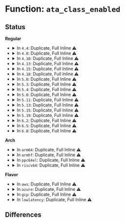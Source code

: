 # Function: <code>ata_class_enabled</code>

## Status
<b>Regular</b>
<ul>
<li>
<details>
<summary>In <code>4.4</code>: Duplicate, Full Inline ⚠️</summary>

**Collision:** Static Duplication

**Inline:** Full

**Transformation:** False

**Instances:**

```
In drivers/ata/libata-core.c (ffffffff815c7472)
Location: include/linux/libata.h:1514
Inline: True
Inline callers:
  - drivers/ata/libata-core.c:ata_dev_next
  - drivers/ata/libata-core.c:ata_dev_configure
  - drivers/ata/libata-core.c:ata_bus_probe
  - drivers/ata/libata-core.c:ata_dev_revalidate
  - drivers/ata/libata-core.c:ata_dev_revalidate
  - drivers/ata/libata-core.c:ata_do_set_mode
```
```
In drivers/ata/libata-scsi.c (ffffffff815d19ab)
Location: include/linux/libata.h:1514
Inline: True
Inline callers:
  - drivers/ata/libata-scsi.c:ata_scsi_find_dev
  - drivers/ata/libata-scsi.c:__ata_change_queue_depth
```
```
In drivers/ata/libata-eh.c (ffffffff815d5e5b)
Location: include/linux/libata.h:1514
Inline: True
Inline callers:
  - drivers/ata/libata-eh.c:ata_eh_link_autopsy
  - drivers/ata/libata-eh.c:ata_eh_reset
  - drivers/ata/libata-eh.c:ata_eh_recover
  - drivers/ata/libata-eh.c:ata_eh_recover
  - drivers/ata/libata-eh.c:ata_eh_recover
  - drivers/ata/libata-eh.c:ata_eh_recover
```
```
In drivers/ata/libata-pmp.c (ffffffff815dfd15)
Location: include/linux/libata.h:1514
Inline: True
Inline callers:
  - drivers/ata/libata-pmp.c:sata_pmp_eh_recover
  - drivers/ata/libata-pmp.c:sata_pmp_eh_recover
```
```
In drivers/ata/libata-acpi.c (ffffffff815e1bc4)
Location: include/linux/libata.h:1514
Inline: True
Inline callers:
  - drivers/ata/libata-acpi.c:ata_acpi_on_resume
  - drivers/ata/libata-acpi.c:ata_acpi_on_resume
```
</details>
</li>
<li>
<details>
<summary>In <code>4.8</code>: Duplicate, Full Inline ⚠️</summary>

**Collision:** Static Duplication

**Inline:** Full

**Transformation:** False

**Instances:**

```
In drivers/ata/libata-core.c (ffffffff816269ea)
Location: include/linux/libata.h:1490
Inline: True
Inline callers:
  - drivers/ata/libata-core.c:ata_dev_revalidate
  - drivers/ata/libata-core.c:ata_dev_revalidate
  - drivers/ata/libata-core.c:ata_do_set_mode
  - drivers/ata/libata-core.c:ata_bus_probe
  - drivers/ata/libata-core.c:ata_dev_configure
  - drivers/ata/libata-core.c:ata_dev_next
```
```
In drivers/ata/libata-scsi.c (ffffffff8162ae49)
Location: include/linux/libata.h:1490
Inline: True
Inline callers:
  - drivers/ata/libata-scsi.c:ata_scsi_find_dev
  - drivers/ata/libata-scsi.c:__ata_change_queue_depth
```
```
In drivers/ata/libata-eh.c (ffffffff816324a5)
Location: include/linux/libata.h:1490
Inline: True
Inline callers:
  - drivers/ata/libata-eh.c:ata_eh_recover
  - drivers/ata/libata-eh.c:ata_eh_recover
  - drivers/ata/libata-eh.c:ata_eh_recover
  - drivers/ata/libata-eh.c:ata_eh_recover
  - drivers/ata/libata-eh.c:ata_eh_reset
  - drivers/ata/libata-eh.c:ata_eh_link_autopsy
```
```
In drivers/ata/libata-pmp.c (ffffffff81639a28)
Location: include/linux/libata.h:1490
Inline: True
Inline callers:
  - drivers/ata/libata-pmp.c:sata_pmp_eh_recover
  - drivers/ata/libata-pmp.c:sata_pmp_eh_recover
```
```
In drivers/ata/libata-acpi.c (ffffffff8163b93c)
Location: include/linux/libata.h:1490
Inline: True
Inline callers:
  - drivers/ata/libata-acpi.c:ata_acpi_on_resume
  - drivers/ata/libata-acpi.c:ata_acpi_on_resume
```
</details>
</li>
<li>
<details>
<summary>In <code>4.10</code>: Duplicate, Full Inline ⚠️</summary>

**Collision:** Static Duplication

**Inline:** Full

**Transformation:** False

**Instances:**

```
In drivers/ata/libata-core.c (ffffffff8165764a)
Location: include/linux/libata.h:1496
Inline: True
Inline callers:
  - drivers/ata/libata-core.c:ata_dev_revalidate
  - drivers/ata/libata-core.c:ata_dev_revalidate
  - drivers/ata/libata-core.c:ata_do_set_mode
  - drivers/ata/libata-core.c:ata_bus_probe
  - drivers/ata/libata-core.c:ata_dev_configure
  - drivers/ata/libata-core.c:ata_dev_next
```
```
In drivers/ata/libata-scsi.c (ffffffff8165c0d9)
Location: include/linux/libata.h:1496
Inline: True
Inline callers:
  - drivers/ata/libata-scsi.c:ata_scsi_find_dev
  - drivers/ata/libata-scsi.c:__ata_change_queue_depth
```
```
In drivers/ata/libata-eh.c (ffffffff816635f5)
Location: include/linux/libata.h:1496
Inline: True
Inline callers:
  - drivers/ata/libata-eh.c:ata_eh_recover
  - drivers/ata/libata-eh.c:ata_eh_recover
  - drivers/ata/libata-eh.c:ata_eh_recover
  - drivers/ata/libata-eh.c:ata_eh_recover
  - drivers/ata/libata-eh.c:ata_eh_reset
  - drivers/ata/libata-eh.c:ata_eh_link_autopsy
```
```
In drivers/ata/libata-pmp.c (ffffffff8166aab8)
Location: include/linux/libata.h:1496
Inline: True
Inline callers:
  - drivers/ata/libata-pmp.c:sata_pmp_eh_recover
  - drivers/ata/libata-pmp.c:sata_pmp_eh_recover
```
```
In drivers/ata/libata-acpi.c (ffffffff8166c9bc)
Location: include/linux/libata.h:1496
Inline: True
Inline callers:
  - drivers/ata/libata-acpi.c:ata_acpi_on_resume
  - drivers/ata/libata-acpi.c:ata_acpi_on_resume
```
</details>
</li>
<li>
<details>
<summary>In <code>4.13</code>: Duplicate, Full Inline ⚠️</summary>

**Collision:** Static Duplication

**Inline:** Full

**Transformation:** False

**Instances:**

```
In drivers/ata/libata-core.c (ffffffff8166be5a)
Location: include/linux/libata.h:1499
Inline: True
Inline callers:
  - drivers/ata/libata-core.c:ata_dev_revalidate
  - drivers/ata/libata-core.c:ata_dev_revalidate
  - drivers/ata/libata-core.c:ata_do_set_mode
  - drivers/ata/libata-core.c:ata_bus_probe
  - drivers/ata/libata-core.c:ata_dev_configure
  - drivers/ata/libata-core.c:ata_dev_next
```
```
In drivers/ata/libata-scsi.c (ffffffff81671739)
Location: include/linux/libata.h:1499
Inline: True
Inline callers:
  - drivers/ata/libata-scsi.c:ata_scsi_find_dev
  - drivers/ata/libata-scsi.c:__ata_change_queue_depth
```
```
In drivers/ata/libata-eh.c (ffffffff81677df3)
Location: include/linux/libata.h:1499
Inline: True
Inline callers:
  - drivers/ata/libata-eh.c:ata_eh_recover
  - drivers/ata/libata-eh.c:ata_eh_recover
  - drivers/ata/libata-eh.c:ata_eh_recover
  - drivers/ata/libata-eh.c:ata_eh_recover
  - drivers/ata/libata-eh.c:ata_eh_reset
  - drivers/ata/libata-eh.c:ata_eh_link_autopsy
```
```
In drivers/ata/libata-pmp.c (ffffffff8167f0cb)
Location: include/linux/libata.h:1499
Inline: True
Inline callers:
  - drivers/ata/libata-pmp.c:sata_pmp_eh_recover
  - drivers/ata/libata-pmp.c:sata_pmp_eh_recover
```
```
In drivers/ata/libata-acpi.c (ffffffff81680fd9)
Location: include/linux/libata.h:1499
Inline: True
Inline callers:
  - drivers/ata/libata-acpi.c:ata_acpi_on_resume
  - drivers/ata/libata-acpi.c:ata_acpi_on_resume
```
</details>
</li>
<li>
<details>
<summary>In <code>4.15</code>: Duplicate, Full Inline ⚠️</summary>

**Collision:** Static Duplication

**Inline:** Full

**Transformation:** False

**Instances:**

```
In drivers/ata/libata-core.c (ffffffff816d54aa)
Location: include/linux/libata.h:1500
Inline: True
Inline callers:
  - drivers/ata/libata-core.c:ata_dev_revalidate
  - drivers/ata/libata-core.c:ata_dev_revalidate
  - drivers/ata/libata-core.c:ata_do_set_mode
  - drivers/ata/libata-core.c:ata_bus_probe
  - drivers/ata/libata-core.c:ata_dev_configure
  - drivers/ata/libata-core.c:ata_dev_next
```
```
In drivers/ata/libata-scsi.c (ffffffff816dad19)
Location: include/linux/libata.h:1500
Inline: True
Inline callers:
  - drivers/ata/libata-scsi.c:ata_scsi_find_dev
  - drivers/ata/libata-scsi.c:__ata_change_queue_depth
```
```
In drivers/ata/libata-eh.c (ffffffff816e1433)
Location: include/linux/libata.h:1500
Inline: True
Inline callers:
  - drivers/ata/libata-eh.c:ata_eh_recover
  - drivers/ata/libata-eh.c:ata_eh_recover
  - drivers/ata/libata-eh.c:ata_eh_recover
  - drivers/ata/libata-eh.c:ata_eh_recover
  - drivers/ata/libata-eh.c:ata_eh_reset
  - drivers/ata/libata-eh.c:ata_eh_link_autopsy
```
```
In drivers/ata/libata-pmp.c (ffffffff816e892b)
Location: include/linux/libata.h:1500
Inline: True
Inline callers:
  - drivers/ata/libata-pmp.c:sata_pmp_eh_recover
  - drivers/ata/libata-pmp.c:sata_pmp_eh_recover
```
```
In drivers/ata/libata-acpi.c (ffffffff816ea846)
Location: include/linux/libata.h:1500
Inline: True
Inline callers:
  - drivers/ata/libata-acpi.c:ata_acpi_on_resume
  - drivers/ata/libata-acpi.c:ata_acpi_on_resume
```
</details>
</li>
<li>
<details>
<summary>In <code>4.18</code>: Duplicate, Full Inline ⚠️</summary>

**Collision:** Static Duplication

**Inline:** Full

**Transformation:** False

**Instances:**

```
In drivers/ata/libata-core.c (ffffffff8171132b)
Location: include/linux/libata.h:1527
Inline: True
Inline callers:
  - drivers/ata/libata-core.c:ata_dev_revalidate
  - drivers/ata/libata-core.c:ata_dev_revalidate
  - drivers/ata/libata-core.c:ata_do_set_mode
  - drivers/ata/libata-core.c:ata_bus_probe
  - drivers/ata/libata-core.c:ata_dev_configure
  - drivers/ata/libata-core.c:ata_dev_next
```
```
In drivers/ata/libata-scsi.c (ffffffff81717209)
Location: include/linux/libata.h:1527
Inline: True
Inline callers:
  - drivers/ata/libata-scsi.c:ata_scsi_find_dev
  - drivers/ata/libata-scsi.c:__ata_change_queue_depth
```
```
In drivers/ata/libata-eh.c (ffffffff8171dd53)
Location: include/linux/libata.h:1527
Inline: True
Inline callers:
  - drivers/ata/libata-eh.c:ata_eh_recover
  - drivers/ata/libata-eh.c:ata_eh_recover
  - drivers/ata/libata-eh.c:ata_eh_recover
  - drivers/ata/libata-eh.c:ata_eh_recover
  - drivers/ata/libata-eh.c:ata_eh_reset
  - drivers/ata/libata-eh.c:ata_eh_link_autopsy
```
```
In drivers/ata/libata-pmp.c (ffffffff8172524c)
Location: include/linux/libata.h:1527
Inline: True
Inline callers:
  - drivers/ata/libata-pmp.c:sata_pmp_eh_recover
  - drivers/ata/libata-pmp.c:sata_pmp_eh_recover
```
```
In drivers/ata/libata-acpi.c (ffffffff81727193)
Location: include/linux/libata.h:1527
Inline: True
Inline callers:
  - drivers/ata/libata-acpi.c:ata_acpi_on_resume
  - drivers/ata/libata-acpi.c:ata_acpi_on_resume
```
</details>
</li>
<li>
<details>
<summary>In <code>5.0</code>: Duplicate, Full Inline ⚠️</summary>

**Collision:** Static Duplication

**Inline:** Full

**Transformation:** False

**Instances:**

```
In drivers/ata/libata-core.c (ffffffff817337db)
Location: include/linux/libata.h:1526
Inline: True
Inline callers:
  - drivers/ata/libata-core.c:ata_dev_revalidate
  - drivers/ata/libata-core.c:ata_dev_revalidate
  - drivers/ata/libata-core.c:ata_do_set_mode
  - drivers/ata/libata-core.c:ata_bus_probe
  - drivers/ata/libata-core.c:ata_dev_configure
  - drivers/ata/libata-core.c:ata_dev_next
```
```
In drivers/ata/libata-scsi.c (ffffffff81739859)
Location: include/linux/libata.h:1526
Inline: True
Inline callers:
  - drivers/ata/libata-scsi.c:ata_scsi_find_dev
  - drivers/ata/libata-scsi.c:__ata_change_queue_depth
```
```
In drivers/ata/libata-eh.c (ffffffff81740633)
Location: include/linux/libata.h:1526
Inline: True
Inline callers:
  - drivers/ata/libata-eh.c:ata_eh_recover
  - drivers/ata/libata-eh.c:ata_eh_recover
  - drivers/ata/libata-eh.c:ata_eh_recover
  - drivers/ata/libata-eh.c:ata_eh_recover
  - drivers/ata/libata-eh.c:ata_eh_reset
  - drivers/ata/libata-eh.c:ata_eh_link_autopsy
```
```
In drivers/ata/libata-pmp.c (ffffffff817479fc)
Location: include/linux/libata.h:1526
Inline: True
Inline callers:
  - drivers/ata/libata-pmp.c:sata_pmp_eh_recover
  - drivers/ata/libata-pmp.c:sata_pmp_eh_recover
```
```
In drivers/ata/libata-acpi.c (ffffffff81749973)
Location: include/linux/libata.h:1526
Inline: True
Inline callers:
  - drivers/ata/libata-acpi.c:ata_acpi_on_resume
  - drivers/ata/libata-acpi.c:ata_acpi_on_resume
```
</details>
</li>
<li>
<details>
<summary>In <code>5.3</code>: Duplicate, Full Inline ⚠️</summary>

**Collision:** Static Duplication

**Inline:** Full

**Transformation:** False

**Instances:**

```
In drivers/ata/libata-core.c (ffffffff8176f15b)
Location: include/linux/libata.h:1511
Inline: True
Inline callers:
  - drivers/ata/libata-core.c:ata_dev_revalidate
  - drivers/ata/libata-core.c:ata_dev_revalidate
  - drivers/ata/libata-core.c:ata_do_set_mode
  - drivers/ata/libata-core.c:ata_bus_probe
  - drivers/ata/libata-core.c:ata_dev_configure
  - drivers/ata/libata-core.c:ata_dev_next
```
```
In drivers/ata/libata-scsi.c (ffffffff81775859)
Location: include/linux/libata.h:1511
Inline: True
Inline callers:
  - drivers/ata/libata-scsi.c:ata_scsi_find_dev
```
```
In drivers/ata/libata-eh.c (ffffffff8177c465)
Location: include/linux/libata.h:1511
Inline: True
Inline callers:
  - drivers/ata/libata-eh.c:ata_eh_recover
  - drivers/ata/libata-eh.c:ata_eh_recover
  - drivers/ata/libata-eh.c:ata_eh_revalidate_and_attach
  - drivers/ata/libata-eh.c:ata_eh_revalidate_and_attach
  - drivers/ata/libata-eh.c:ata_eh_reset
  - drivers/ata/libata-eh.c:ata_eh_link_autopsy
```
```
In drivers/ata/libata-pmp.c (ffffffff817838de)
Location: include/linux/libata.h:1511
Inline: True
Inline callers:
  - drivers/ata/libata-pmp.c:sata_pmp_eh_recover
  - drivers/ata/libata-pmp.c:sata_pmp_eh_recover
```
```
In drivers/ata/libata-acpi.c (ffffffff817857e8)
Location: include/linux/libata.h:1511
Inline: True
Inline callers:
  - drivers/ata/libata-acpi.c:ata_acpi_on_resume
  - drivers/ata/libata-acpi.c:ata_acpi_on_resume
```
</details>
</li>
<li>
<details>
<summary>In <code>5.4</code>: Duplicate, Full Inline ⚠️</summary>

**Collision:** Static Duplication

**Inline:** Full

**Transformation:** False

**Instances:**

```
In drivers/ata/libata-core.c (ffffffff817931cb)
Location: include/linux/libata.h:1513
Inline: True
Inline callers:
  - drivers/ata/libata-core.c:ata_dev_revalidate
  - drivers/ata/libata-core.c:ata_dev_revalidate
  - drivers/ata/libata-core.c:ata_do_set_mode
  - drivers/ata/libata-core.c:ata_bus_probe
  - drivers/ata/libata-core.c:ata_dev_configure
  - drivers/ata/libata-core.c:ata_dev_next
```
```
In drivers/ata/libata-scsi.c (ffffffff817997c9)
Location: include/linux/libata.h:1513
Inline: True
Inline callers:
  - drivers/ata/libata-scsi.c:ata_scsi_find_dev
```
```
In drivers/ata/libata-eh.c (ffffffff8179ffe5)
Location: include/linux/libata.h:1513
Inline: True
Inline callers:
  - drivers/ata/libata-eh.c:ata_eh_recover
  - drivers/ata/libata-eh.c:ata_eh_recover
  - drivers/ata/libata-eh.c:ata_eh_recover
  - drivers/ata/libata-eh.c:ata_eh_recover
  - drivers/ata/libata-eh.c:ata_eh_reset
  - drivers/ata/libata-eh.c:ata_eh_link_autopsy
```
```
In drivers/ata/libata-pmp.c (ffffffff817a754e)
Location: include/linux/libata.h:1513
Inline: True
Inline callers:
  - drivers/ata/libata-pmp.c:sata_pmp_eh_recover
  - drivers/ata/libata-pmp.c:sata_pmp_eh_recover
```
```
In drivers/ata/libata-acpi.c (ffffffff817a9428)
Location: include/linux/libata.h:1513
Inline: True
Inline callers:
  - drivers/ata/libata-acpi.c:ata_acpi_on_resume
  - drivers/ata/libata-acpi.c:ata_acpi_on_resume
```
</details>
</li>
<li>
<details>
<summary>In <code>5.8</code>: Duplicate, Full Inline ⚠️</summary>

**Collision:** Static Duplication

**Inline:** Full

**Transformation:** False

**Instances:**

```
In drivers/ata/libata-core.c (ffffffff818538f3)
Location: include/linux/libata.h:1576
Inline: True
Inline callers:
  - drivers/ata/libata-core.c:ata_dev_xfermask
  - drivers/ata/libata-core.c:ata_dev_revalidate
  - drivers/ata/libata-core.c:ata_dev_revalidate
  - drivers/ata/libata-core.c:ata_bus_probe
  - drivers/ata/libata-core.c:ata_dev_configure
```
```
In drivers/ata/libata-scsi.c (ffffffff8185e8a9)
Location: include/linux/libata.h:1576
Inline: True
Inline callers:
  - drivers/ata/libata-scsi.c:ata_scsi_find_dev
```
```
In drivers/ata/libata-eh.c (ffffffff81864b1f)
Location: include/linux/libata.h:1576
Inline: True
Inline callers:
  - drivers/ata/libata-eh.c:ata_eh_recover
  - drivers/ata/libata-eh.c:ata_eh_revalidate_and_attach
  - drivers/ata/libata-eh.c:ata_eh_revalidate_and_attach
  - drivers/ata/libata-eh.c:ata_eh_reset
  - drivers/ata/libata-eh.c:ata_eh_link_autopsy
  - drivers/ata/libata-eh.c:ata_eh_unload
```
```
In drivers/ata/libata-sata.c (ffffffff818680a0)
Location: include/linux/libata.h:1576
Inline: True
```
```
In drivers/ata/libata-pmp.c (ffffffff8186cf55)
Location: include/linux/libata.h:1576
Inline: True
Inline callers:
  - drivers/ata/libata-pmp.c:sata_pmp_revalidate
  - drivers/ata/libata-pmp.c:sata_pmp_revalidate
```
```
In drivers/ata/libata-acpi.c (ffffffff8186ed28)
Location: include/linux/libata.h:1576
Inline: True
Inline callers:
  - drivers/ata/libata-acpi.c:ata_acpi_on_resume
  - drivers/ata/libata-acpi.c:ata_acpi_on_resume
```
</details>
</li>
<li>
<details>
<summary>In <code>5.11</code>: Duplicate, Full Inline ⚠️</summary>

**Collision:** Static Duplication

**Inline:** Full

**Transformation:** False

**Instances:**

```
In drivers/ata/libata-core.c (ffffffff81863bc3)
Location: include/linux/libata.h:1576
Inline: True
Inline callers:
  - drivers/ata/libata-core.c:ata_dev_xfermask
  - drivers/ata/libata-core.c:ata_dev_revalidate
  - drivers/ata/libata-core.c:ata_dev_revalidate
  - drivers/ata/libata-core.c:ata_bus_probe
  - drivers/ata/libata-core.c:ata_dev_configure
```
```
In drivers/ata/libata-scsi.c (ffffffff8186d8c9)
Location: include/linux/libata.h:1576
Inline: True
Inline callers:
  - drivers/ata/libata-scsi.c:ata_scsi_find_dev
```
```
In drivers/ata/libata-eh.c (ffffffff8187391f)
Location: include/linux/libata.h:1576
Inline: True
Inline callers:
  - drivers/ata/libata-eh.c:ata_eh_recover
  - drivers/ata/libata-eh.c:ata_eh_revalidate_and_attach
  - drivers/ata/libata-eh.c:ata_eh_revalidate_and_attach
  - drivers/ata/libata-eh.c:ata_eh_reset
  - drivers/ata/libata-eh.c:ata_eh_link_autopsy
  - drivers/ata/libata-eh.c:ata_eh_unload
```
```
In drivers/ata/libata-sata.c (ffffffff81876eb0)
Location: include/linux/libata.h:1576
Inline: True
```
```
In drivers/ata/libata-pmp.c (ffffffff8187bc25)
Location: include/linux/libata.h:1576
Inline: True
Inline callers:
  - drivers/ata/libata-pmp.c:sata_pmp_revalidate
  - drivers/ata/libata-pmp.c:sata_pmp_revalidate
```
```
In drivers/ata/libata-acpi.c (ffffffff8187d9f8)
Location: include/linux/libata.h:1576
Inline: True
Inline callers:
  - drivers/ata/libata-acpi.c:ata_acpi_on_resume
  - drivers/ata/libata-acpi.c:ata_acpi_on_resume
```
</details>
</li>
<li>
<details>
<summary>In <code>5.13</code>: Duplicate, Full Inline ⚠️</summary>

**Collision:** Static Duplication

**Inline:** Full

**Transformation:** False

**Instances:**

```
In drivers/ata/libata-core.c (ffffffff81846f54)
Location: include/linux/libata.h:1576
Inline: True
Inline callers:
  - drivers/ata/libata-core.c:ata_port_runtime_idle
  - drivers/ata/libata-core.c:ata_dev_xfermask
  - drivers/ata/libata-core.c:ata_dev_revalidate
  - drivers/ata/libata-core.c:ata_dev_revalidate
  - drivers/ata/libata-core.c:ata_bus_probe
  - drivers/ata/libata-core.c:ata_dev_configure
```
```
In drivers/ata/libata-scsi.c (ffffffff81850e0d)
Location: include/linux/libata.h:1576
Inline: True
Inline callers:
  - drivers/ata/libata-scsi.c:ata_scsi_queuecmd
  - drivers/ata/libata-scsi.c:ata_sas_scsi_ioctl
  - drivers/ata/libata-scsi.c:ata_scsi_unlock_native_capacity
  - drivers/ata/libata-scsi.c:ata_scsi_park_store
  - drivers/ata/libata-scsi.c:ata_scsi_park_show
```
```
In drivers/ata/libata-eh.c (ffffffff81856f94)
Location: include/linux/libata.h:1576
Inline: True
Inline callers:
  - drivers/ata/libata-eh.c:ata_do_eh
  - drivers/ata/libata-eh.c:ata_eh_recover
  - drivers/ata/libata-eh.c:ata_eh_revalidate_and_attach
  - drivers/ata/libata-eh.c:ata_eh_revalidate_and_attach
  - drivers/ata/libata-eh.c:ata_eh_reset
  - drivers/ata/libata-eh.c:ata_eh_link_autopsy
  - drivers/ata/libata-eh.c:ata_eh_detach_dev
  - drivers/ata/libata-eh.c:ata_scsi_port_error_handler
```
```
In drivers/ata/libata-sata.c (ffffffff818596ad)
Location: include/linux/libata.h:1576
Inline: True
```
```
In drivers/ata/libata-pmp.c (ffffffff8185e3e2)
Location: include/linux/libata.h:1576
Inline: True
Inline callers:
  - drivers/ata/libata-pmp.c:sata_pmp_eh_recover_pmp
  - drivers/ata/libata-pmp.c:sata_pmp_eh_recover_pmp
```
```
In drivers/ata/libata-acpi.c (ffffffff81860155)
Location: include/linux/libata.h:1576
Inline: True
Inline callers:
  - drivers/ata/libata-acpi.c:ata_acpi_on_resume
  - drivers/ata/libata-acpi.c:ata_acpi_on_resume
```
</details>
</li>
<li>
<details>
<summary>In <code>5.15</code>: Duplicate, Full Inline ⚠️</summary>

**Collision:** Static Duplication

**Inline:** Full

**Transformation:** False

**Instances:**

```
In drivers/ata/libata-core.c (ffffffff818d38f5)
Location: include/linux/libata.h:1585
Inline: True
Inline callers:
  - drivers/ata/libata-core.c:ata_port_runtime_idle
  - drivers/ata/libata-core.c:ata_dev_xfermask
  - drivers/ata/libata-core.c:ata_dev_revalidate
  - drivers/ata/libata-core.c:ata_dev_revalidate
  - drivers/ata/libata-core.c:ata_bus_probe
  - drivers/ata/libata-core.c:ata_dev_configure
```
```
In drivers/ata/libata-scsi.c (ffffffff818de99d)
Location: include/linux/libata.h:1585
Inline: True
Inline callers:
  - drivers/ata/libata-scsi.c:ata_scsi_queuecmd
  - drivers/ata/libata-scsi.c:ata_sas_scsi_ioctl
  - drivers/ata/libata-scsi.c:ata_scsi_unlock_native_capacity
  - drivers/ata/libata-scsi.c:ata_scsi_park_store
  - drivers/ata/libata-scsi.c:ata_scsi_park_show
```
```
In drivers/ata/libata-eh.c (ffffffff818e5834)
Location: include/linux/libata.h:1585
Inline: True
Inline callers:
  - drivers/ata/libata-eh.c:ata_do_eh
  - drivers/ata/libata-eh.c:ata_eh_recover
  - drivers/ata/libata-eh.c:ata_eh_revalidate_and_attach
  - drivers/ata/libata-eh.c:ata_eh_revalidate_and_attach
  - drivers/ata/libata-eh.c:ata_eh_reset
  - drivers/ata/libata-eh.c:ata_eh_link_autopsy
  - drivers/ata/libata-eh.c:ata_eh_detach_dev
  - drivers/ata/libata-eh.c:ata_scsi_port_error_handler
```
```
In drivers/ata/libata-sata.c (ffffffff818e825d)
Location: include/linux/libata.h:1585
Inline: True
```
```
In drivers/ata/libata-pmp.c (ffffffff818ed102)
Location: include/linux/libata.h:1585
Inline: True
Inline callers:
  - drivers/ata/libata-pmp.c:sata_pmp_eh_recover_pmp
  - drivers/ata/libata-pmp.c:sata_pmp_eh_recover_pmp
```
```
In drivers/ata/libata-acpi.c (ffffffff818eef15)
Location: include/linux/libata.h:1585
Inline: True
Inline callers:
  - drivers/ata/libata-acpi.c:ata_acpi_on_resume
  - drivers/ata/libata-acpi.c:ata_acpi_on_resume
```
</details>
</li>
<li>
<details>
<summary>In <code>5.19</code>: Duplicate, Full Inline ⚠️</summary>

**Collision:** Static Duplication

**Inline:** Full

**Transformation:** False

**Instances:**

```
In drivers/ata/libata-core.c (0)
Location: include/linux/libata.h:1581
Inline: True
```
```
In drivers/ata/libata-scsi.c (0)
Location: include/linux/libata.h:1581
Inline: True
```
```
In drivers/ata/libata-eh.c (0)
Location: include/linux/libata.h:1581
Inline: True
```
```
In drivers/ata/libata-sata.c (0)
Location: include/linux/libata.h:1581
Inline: True
```
```
In drivers/ata/libata-pmp.c (0)
Location: include/linux/libata.h:1581
Inline: True
```
```
In drivers/ata/libata-acpi.c (0)
Location: include/linux/libata.h:1581
Inline: True
```
</details>
</li>
<li>
<details>
<summary>In <code>6.2</code>: Duplicate, Full Inline ⚠️</summary>

**Collision:** Static Duplication

**Inline:** Full

**Transformation:** False

**Instances:**

```
In drivers/ata/libata-core.c (0)
Location: include/linux/libata.h:1586
Inline: True
```
```
In drivers/ata/libata-scsi.c (0)
Location: include/linux/libata.h:1586
Inline: True
```
```
In drivers/ata/libata-eh.c (0)
Location: include/linux/libata.h:1586
Inline: True
```
```
In drivers/ata/libata-sata.c (0)
Location: include/linux/libata.h:1586
Inline: True
```
```
In drivers/ata/libata-pmp.c (0)
Location: include/linux/libata.h:1586
Inline: True
```
```
In drivers/ata/libata-acpi.c (0)
Location: include/linux/libata.h:1586
Inline: True
```
</details>
</li>
<li>
<details>
<summary>In <code>6.5</code>: Duplicate, Full Inline ⚠️</summary>

**Collision:** Static Duplication

**Inline:** Full

**Transformation:** False

**Instances:**

```
In drivers/ata/libata-core.c (0)
Location: include/linux/libata.h:1605
Inline: True
```
```
In drivers/ata/libata-scsi.c (0)
Location: include/linux/libata.h:1605
Inline: True
```
```
In drivers/ata/libata-eh.c (0)
Location: include/linux/libata.h:1605
Inline: True
```
```
In drivers/ata/libata-sata.c (0)
Location: include/linux/libata.h:1605
Inline: True
```
```
In drivers/ata/libata-pmp.c (0)
Location: include/linux/libata.h:1605
Inline: True
```
```
In drivers/ata/libata-acpi.c (0)
Location: include/linux/libata.h:1605
Inline: True
```
</details>
</li>
<li>
<details>
<summary>In <code>6.8</code>: Duplicate, Full Inline ⚠️</summary>

**Collision:** Static Duplication

**Inline:** Full

**Transformation:** False

**Instances:**

```
In drivers/ata/libata-core.c (0)
Location: include/linux/libata.h:1606
Inline: True
```
```
In drivers/ata/libata-scsi.c (0)
Location: include/linux/libata.h:1606
Inline: True
```
```
In drivers/ata/libata-eh.c (0)
Location: include/linux/libata.h:1606
Inline: True
```
```
In drivers/ata/libata-sata.c (0)
Location: include/linux/libata.h:1606
Inline: True
```
```
In drivers/ata/libata-pmp.c (0)
Location: include/linux/libata.h:1606
Inline: True
```
```
In drivers/ata/libata-acpi.c (0)
Location: include/linux/libata.h:1606
Inline: True
```
</details>
</li>
</ul>
<b>Arch</b>
<ul>
<li>
<details>
<summary>In <code>arm64</code>: Duplicate, Full Inline ⚠️</summary>

**Collision:** Static Duplication

**Inline:** Full

**Transformation:** False

**Instances:**

```
In drivers/ata/libata-core.c (ffff80001099d594)
Location: include/linux/libata.h:1513
Inline: True
Inline callers:
  - drivers/ata/libata-core.c:ata_dev_revalidate
  - drivers/ata/libata-core.c:ata_dev_revalidate
  - drivers/ata/libata-core.c:ata_do_set_mode
  - drivers/ata/libata-core.c:ata_bus_probe
  - drivers/ata/libata-core.c:ata_dev_configure
  - drivers/ata/libata-core.c:ata_dev_next
```
```
In drivers/ata/libata-scsi.c (ffff8000109a1280)
Location: include/linux/libata.h:1513
Inline: True
Inline callers:
  - drivers/ata/libata-scsi.c:ata_scsi_find_dev
  - drivers/ata/libata-scsi.c:__ata_change_queue_depth
```
```
In drivers/ata/libata-eh.c (ffff8000109aba14)
Location: include/linux/libata.h:1513
Inline: True
Inline callers:
  - drivers/ata/libata-eh.c:ata_eh_recover
  - drivers/ata/libata-eh.c:ata_eh_recover
  - drivers/ata/libata-eh.c:ata_eh_revalidate_and_attach
  - drivers/ata/libata-eh.c:ata_eh_revalidate_and_attach
  - drivers/ata/libata-eh.c:ata_eh_reset
  - drivers/ata/libata-eh.c:ata_eh_link_autopsy
```
```
In drivers/ata/libata-pmp.c (ffff8000109b3dc8)
Location: include/linux/libata.h:1513
Inline: True
Inline callers:
  - drivers/ata/libata-pmp.c:sata_pmp_eh_recover
  - drivers/ata/libata-pmp.c:sata_pmp_eh_recover
```
```
In drivers/ata/libata-acpi.c (ffff8000109b603c)
Location: include/linux/libata.h:1513
Inline: True
Inline callers:
  - drivers/ata/libata-acpi.c:ata_acpi_on_resume
  - drivers/ata/libata-acpi.c:ata_acpi_on_resume
```
```
In drivers/ata/libahci.c (ffff8000109b8d3c)
Location: include/linux/libata.h:1513
Inline: True
Inline callers:
  - drivers/ata/libahci.c:ahci_error_handler
```
</details>
</li>
<li>
<details>
<summary>In <code>armhf</code>: Duplicate, Full Inline ⚠️</summary>

**Collision:** Static Duplication

**Inline:** Full

**Transformation:** False

**Instances:**

```
In drivers/ata/libata-core.c (c0a6dae0)
Location: include/linux/libata.h:1513
Inline: True
Inline callers:
  - drivers/ata/libata-core.c:ata_dev_revalidate
  - drivers/ata/libata-core.c:ata_dev_revalidate
  - drivers/ata/libata-core.c:ata_do_set_mode
  - drivers/ata/libata-core.c:ata_bus_probe
  - drivers/ata/libata-core.c:ata_dev_configure
  - drivers/ata/libata-core.c:ata_dev_next
```
```
In drivers/ata/libata-scsi.c (c0a7412c)
Location: include/linux/libata.h:1513
Inline: True
Inline callers:
  - drivers/ata/libata-scsi.c:ata_scsi_find_dev
  - drivers/ata/libata-scsi.c:__ata_change_queue_depth
```
```
In drivers/ata/libata-eh.c (c0a7b364)
Location: include/linux/libata.h:1513
Inline: True
Inline callers:
  - drivers/ata/libata-eh.c:ata_eh_recover
  - drivers/ata/libata-eh.c:ata_eh_recover
  - drivers/ata/libata-eh.c:ata_eh_recover
  - drivers/ata/libata-eh.c:ata_eh_recover
  - drivers/ata/libata-eh.c:ata_eh_reset
  - drivers/ata/libata-eh.c:ata_eh_link_autopsy
```
```
In drivers/ata/libata-pmp.c (c0a82d84)
Location: include/linux/libata.h:1513
Inline: True
Inline callers:
  - drivers/ata/libata-pmp.c:sata_pmp_eh_recover
  - drivers/ata/libata-pmp.c:sata_pmp_eh_recover
```
```
In drivers/ata/libahci.c (c0a86050)
Location: include/linux/libata.h:1513
Inline: True
Inline callers:
  - drivers/ata/libahci.c:ahci_error_handler
```
</details>
</li>
<li>
<details>
<summary>In <code>ppc64el</code>: Duplicate, Full Inline ⚠️</summary>

**Collision:** Static Duplication

**Inline:** Full

**Transformation:** False

**Instances:**

```
In drivers/ata/libata-core.c (c000000000a61380)
Location: include/linux/libata.h:1513
Inline: True
Inline callers:
  - drivers/ata/libata-core.c:ata_dev_revalidate
  - drivers/ata/libata-core.c:ata_dev_revalidate
  - drivers/ata/libata-core.c:ata_do_set_mode
  - drivers/ata/libata-core.c:ata_bus_probe
  - drivers/ata/libata-core.c:ata_dev_configure
  - drivers/ata/libata-core.c:ata_dev_next
```
```
In drivers/ata/libata-scsi.c (c000000000a68d6c)
Location: include/linux/libata.h:1513
Inline: True
Inline callers:
  - drivers/ata/libata-scsi.c:ata_scsi_find_dev
```
```
In drivers/ata/libata-eh.c (c000000000a72ad4)
Location: include/linux/libata.h:1513
Inline: True
Inline callers:
  - drivers/ata/libata-eh.c:ata_eh_recover
  - drivers/ata/libata-eh.c:ata_eh_recover
  - drivers/ata/libata-eh.c:ata_eh_revalidate_and_attach
  - drivers/ata/libata-eh.c:ata_eh_revalidate_and_attach
  - drivers/ata/libata-eh.c:ata_eh_reset
  - drivers/ata/libata-eh.c:ata_eh_link_autopsy
```
```
In drivers/ata/libata-pmp.c (c000000000a7cd1c)
Location: include/linux/libata.h:1513
Inline: True
Inline callers:
  - drivers/ata/libata-pmp.c:sata_pmp_eh_recover
  - drivers/ata/libata-pmp.c:sata_pmp_eh_recover
```
</details>
</li>
<li>
<details>
<summary>In <code>riscv64</code>: Duplicate, Full Inline ⚠️</summary>

**Collision:** Static Duplication

**Inline:** Full

**Transformation:** False

**Instances:**

```
In drivers/ata/libata-core.c (ffffffe0005fd86e)
Location: include/linux/libata.h:1513
Inline: True
Inline callers:
  - drivers/ata/libata-core.c:ata_dev_revalidate
  - drivers/ata/libata-core.c:ata_dev_revalidate
  - drivers/ata/libata-core.c:ata_do_set_mode
  - drivers/ata/libata-core.c:ata_bus_probe
  - drivers/ata/libata-core.c:ata_dev_configure
  - drivers/ata/libata-core.c:ata_dev_next
```
```
In drivers/ata/libata-scsi.c (ffffffe0006024e6)
Location: include/linux/libata.h:1513
Inline: True
Inline callers:
  - drivers/ata/libata-scsi.c:ata_scsi_find_dev
  - drivers/ata/libata-scsi.c:__ata_change_queue_depth
```
```
In drivers/ata/libata-eh.c (ffffffe000609080)
Location: include/linux/libata.h:1513
Inline: True
Inline callers:
  - drivers/ata/libata-eh.c:ata_eh_recover
  - drivers/ata/libata-eh.c:ata_eh_recover
  - drivers/ata/libata-eh.c:ata_eh_recover
  - drivers/ata/libata-eh.c:ata_eh_recover
  - drivers/ata/libata-eh.c:ata_eh_reset
  - drivers/ata/libata-eh.c:ata_eh_link_autopsy
```
```
In drivers/ata/libata-pmp.c (ffffffe000610424)
Location: include/linux/libata.h:1513
Inline: True
Inline callers:
  - drivers/ata/libata-pmp.c:sata_pmp_eh_recover
  - drivers/ata/libata-pmp.c:sata_pmp_eh_recover
```
</details>
</li>
</ul>
<b>Flavor</b>
<ul>
<li>
<details>
<summary>In <code>aws</code>: Duplicate, Full Inline ⚠️</summary>

**Collision:** Static Duplication

**Inline:** Full

**Transformation:** False

**Instances:**

```
In drivers/ata/libata-core.c (ffffffff817582db)
Location: include/linux/libata.h:1513
Inline: True
Inline callers:
  - drivers/ata/libata-core.c:ata_dev_revalidate
  - drivers/ata/libata-core.c:ata_dev_revalidate
  - drivers/ata/libata-core.c:ata_do_set_mode
  - drivers/ata/libata-core.c:ata_bus_probe
  - drivers/ata/libata-core.c:ata_dev_configure
  - drivers/ata/libata-core.c:ata_dev_next
```
```
In drivers/ata/libata-scsi.c (ffffffff8175e8b9)
Location: include/linux/libata.h:1513
Inline: True
Inline callers:
  - drivers/ata/libata-scsi.c:ata_scsi_find_dev
```
```
In drivers/ata/libata-eh.c (ffffffff817650d5)
Location: include/linux/libata.h:1513
Inline: True
Inline callers:
  - drivers/ata/libata-eh.c:ata_eh_recover
  - drivers/ata/libata-eh.c:ata_eh_recover
  - drivers/ata/libata-eh.c:ata_eh_recover
  - drivers/ata/libata-eh.c:ata_eh_recover
  - drivers/ata/libata-eh.c:ata_eh_reset
  - drivers/ata/libata-eh.c:ata_eh_link_autopsy
```
```
In drivers/ata/libata-pmp.c (ffffffff8176c60e)
Location: include/linux/libata.h:1513
Inline: True
Inline callers:
  - drivers/ata/libata-pmp.c:sata_pmp_eh_recover
  - drivers/ata/libata-pmp.c:sata_pmp_eh_recover
```
```
In drivers/ata/libata-acpi.c (ffffffff8176e4e8)
Location: include/linux/libata.h:1513
Inline: True
Inline callers:
  - drivers/ata/libata-acpi.c:ata_acpi_on_resume
  - drivers/ata/libata-acpi.c:ata_acpi_on_resume
```
</details>
</li>
<li>
<details>
<summary>In <code>azure</code>: Duplicate, Full Inline ⚠️</summary>

**Collision:** Static Duplication

**Inline:** Full

**Transformation:** False

**Instances:**

```
In drivers/ata/libata-core.c (ffffffff8173817b)
Location: include/linux/libata.h:1513
Inline: True
Inline callers:
  - drivers/ata/libata-core.c:ata_dev_revalidate
  - drivers/ata/libata-core.c:ata_dev_revalidate
  - drivers/ata/libata-core.c:ata_do_set_mode
  - drivers/ata/libata-core.c:ata_bus_probe
  - drivers/ata/libata-core.c:ata_dev_configure
  - drivers/ata/libata-core.c:ata_dev_next
```
```
In drivers/ata/libata-scsi.c (ffffffff8173e759)
Location: include/linux/libata.h:1513
Inline: True
Inline callers:
  - drivers/ata/libata-scsi.c:ata_scsi_find_dev
```
```
In drivers/ata/libata-eh.c (ffffffff81744f35)
Location: include/linux/libata.h:1513
Inline: True
Inline callers:
  - drivers/ata/libata-eh.c:ata_eh_recover
  - drivers/ata/libata-eh.c:ata_eh_recover
  - drivers/ata/libata-eh.c:ata_eh_recover
  - drivers/ata/libata-eh.c:ata_eh_recover
  - drivers/ata/libata-eh.c:ata_eh_reset
  - drivers/ata/libata-eh.c:ata_eh_link_autopsy
```
```
In drivers/ata/libata-pmp.c (ffffffff8174c45e)
Location: include/linux/libata.h:1513
Inline: True
Inline callers:
  - drivers/ata/libata-pmp.c:sata_pmp_eh_recover
  - drivers/ata/libata-pmp.c:sata_pmp_eh_recover
```
```
In drivers/ata/libata-acpi.c (ffffffff8174e338)
Location: include/linux/libata.h:1513
Inline: True
Inline callers:
  - drivers/ata/libata-acpi.c:ata_acpi_on_resume
  - drivers/ata/libata-acpi.c:ata_acpi_on_resume
```
</details>
</li>
<li>
<details>
<summary>In <code>gcp</code>: Duplicate, Full Inline ⚠️</summary>

**Collision:** Static Duplication

**Inline:** Full

**Transformation:** False

**Instances:**

```
In drivers/ata/libata-core.c (ffffffff8178804b)
Location: include/linux/libata.h:1513
Inline: True
Inline callers:
  - drivers/ata/libata-core.c:ata_dev_revalidate
  - drivers/ata/libata-core.c:ata_dev_revalidate
  - drivers/ata/libata-core.c:ata_do_set_mode
  - drivers/ata/libata-core.c:ata_bus_probe
  - drivers/ata/libata-core.c:ata_dev_configure
  - drivers/ata/libata-core.c:ata_dev_next
```
```
In drivers/ata/libata-scsi.c (ffffffff8178e649)
Location: include/linux/libata.h:1513
Inline: True
Inline callers:
  - drivers/ata/libata-scsi.c:ata_scsi_find_dev
```
```
In drivers/ata/libata-eh.c (ffffffff81794e65)
Location: include/linux/libata.h:1513
Inline: True
Inline callers:
  - drivers/ata/libata-eh.c:ata_eh_recover
  - drivers/ata/libata-eh.c:ata_eh_recover
  - drivers/ata/libata-eh.c:ata_eh_recover
  - drivers/ata/libata-eh.c:ata_eh_recover
  - drivers/ata/libata-eh.c:ata_eh_reset
  - drivers/ata/libata-eh.c:ata_eh_link_autopsy
```
```
In drivers/ata/libata-pmp.c (ffffffff8179c3ce)
Location: include/linux/libata.h:1513
Inline: True
Inline callers:
  - drivers/ata/libata-pmp.c:sata_pmp_eh_recover
  - drivers/ata/libata-pmp.c:sata_pmp_eh_recover
```
```
In drivers/ata/libata-acpi.c (ffffffff8179e2a8)
Location: include/linux/libata.h:1513
Inline: True
Inline callers:
  - drivers/ata/libata-acpi.c:ata_acpi_on_resume
  - drivers/ata/libata-acpi.c:ata_acpi_on_resume
```
</details>
</li>
<li>
<details>
<summary>In <code>lowlatency</code>: Duplicate, Full Inline ⚠️</summary>

**Collision:** Static Duplication

**Inline:** Full

**Transformation:** False

**Instances:**

```
In drivers/ata/libata-core.c (ffffffff817a1e9b)
Location: include/linux/libata.h:1513
Inline: True
Inline callers:
  - drivers/ata/libata-core.c:ata_dev_revalidate
  - drivers/ata/libata-core.c:ata_dev_revalidate
  - drivers/ata/libata-core.c:ata_do_set_mode
  - drivers/ata/libata-core.c:ata_bus_probe
  - drivers/ata/libata-core.c:ata_dev_configure
  - drivers/ata/libata-core.c:ata_dev_next
```
```
In drivers/ata/libata-scsi.c (ffffffff817a8499)
Location: include/linux/libata.h:1513
Inline: True
Inline callers:
  - drivers/ata/libata-scsi.c:ata_scsi_find_dev
```
```
In drivers/ata/libata-eh.c (ffffffff817aecd5)
Location: include/linux/libata.h:1513
Inline: True
Inline callers:
  - drivers/ata/libata-eh.c:ata_eh_recover
  - drivers/ata/libata-eh.c:ata_eh_recover
  - drivers/ata/libata-eh.c:ata_eh_recover
  - drivers/ata/libata-eh.c:ata_eh_recover
  - drivers/ata/libata-eh.c:ata_eh_reset
  - drivers/ata/libata-eh.c:ata_eh_link_autopsy
```
```
In drivers/ata/libata-pmp.c (ffffffff817b624e)
Location: include/linux/libata.h:1513
Inline: True
Inline callers:
  - drivers/ata/libata-pmp.c:sata_pmp_eh_recover
  - drivers/ata/libata-pmp.c:sata_pmp_eh_recover
```
```
In drivers/ata/libata-acpi.c (ffffffff817b8128)
Location: include/linux/libata.h:1513
Inline: True
Inline callers:
  - drivers/ata/libata-acpi.c:ata_acpi_on_resume
  - drivers/ata/libata-acpi.c:ata_acpi_on_resume
```
</details>
</li>
</ul>

## Differences
